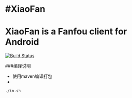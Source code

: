 #XiaoFan 
========
XiaoFan is a Fanfou client for Android
========
[![Build Status](https://travis-ci.org/googolmo/fan.png?branch=master)](https://travis-ci.org/googolmo/fan)



###编译说明
* 使用maven编译打包
*
```bash
./in.sh
```